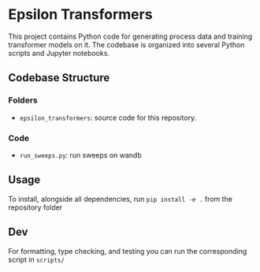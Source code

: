 # Epsilon Transformers

This project contains Python code for generating process data and training transformer models on it. The codebase is organized into several Python scripts and Jupyter notebooks.

## Codebase Structure

### Folders
- `epsilon_transformers`: source code for this repository.

### Code
- `run_sweeps.py`: run sweeps on wandb

## Usage

To install, alongside all dependencies, run `pip install -e .` from the repository folder

## Dev

For formatting, type checking, and testing you can run the corresponding script in `scripts/`
